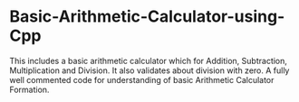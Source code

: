 # Basic-Arithmetic-Calculator-using-Cpp
This includes a basic arithmetic calculator which for Addition, Subtraction, Multiplication and Division. It also validates about division with zero. A fully well commented code for understanding of basic Arithmetic Calculator Formation.
